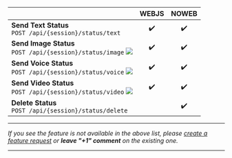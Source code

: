 |                                                                                               | WEBJS | NOWEB |
|-----------------------------------------------------------------------------------------------|:-----:|:-----:|
| **Send Text Status** </br> `POST /api/{session}/status/text`                                  |  ✔️   |  ✔️   |
| **Send Image Status** </br> `POST /api/{session}/status/image` ![](/images/versions/plus.png) |  ✔️   |  ✔️   |
| **Send Voice Status** </br> `POST /api/{session}/status/voice` ![](/images/versions/plus.png) |  ✔️   |  ✔️   |
| **Send Video Status** </br> `POST /api/{session}/status/video` ![](/images/versions/plus.png) |  ✔️   |  ✔️   |
| **Delete Status** </br> `POST /api/{session}/status/delete`                                   |       |  ✔️   |

****
_If you see the feature is not available in the above list, please [create a feature request](https://github.com/devlikeapro/waha/issues/new/choose) or **leave "+1" comment** on the existing one._
****

